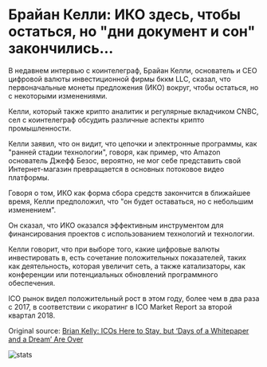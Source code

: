 # Брайан Келли: ИКО здесь, чтобы остаться, но "дни документ и сон" закончились...

В недавнем интервью с коинтелеграф, Брайан Келли, основатель и CEO цифровой валюты инвестиционной фирмы бккм LLC, сказал, что первоначальные монеты предложения (ИКО) вокруг, чтобы остаться, но с некоторыми изменениями.

Келли, который также крипто аналитик и регулярные вкладчиком CNBC, сел с коинтелеграф обсудить различные аспекты крипто промышленности.

Келли заявил, что он видит, что цепочки и электронные программы, как "ранней стадии технологии", говоря, как пример, что Amazon основатель Джефф Безос, вероятно, не мог себе представить свой Интернет-магазин превращается в основных потоковое видео платформы.

Говоря о том, ИКО как форма сбора средств закончится в ближайшее время, Келли предположил, что "он будет оставаться, но с небольшим изменением".

Он сказал, что ИКО оказался эффективным инструментом для финансирования проектов с использованием технологий и технологии.

Келли говорит, что при выборе того, какие цифровые валюты инвестировать в, есть сочетание положительных показателей, таких как деятельность, которая увеличит сеть, а также катализаторы, как конференции или потенциальных обновлений программного обеспечения.

ICO рынок видел положительный рост в этом году, более чем в два раза с 2017, в соответствии с икоратинг в ICO Market Report за второй квартал 2018.

Original source: [Brian Kelly: ICOs Here to Stay, but ‘Days of a Whitepaper and a Dream’ Are Over](https://cointelegraph.com/news/brian-kelly-icos-here-to-stay-but-days-of-a-whitepaper-and-a-dream-are-over)

![stats](https://c.statcounter.com/11760860/0/a89fa40b/1/ "stats")